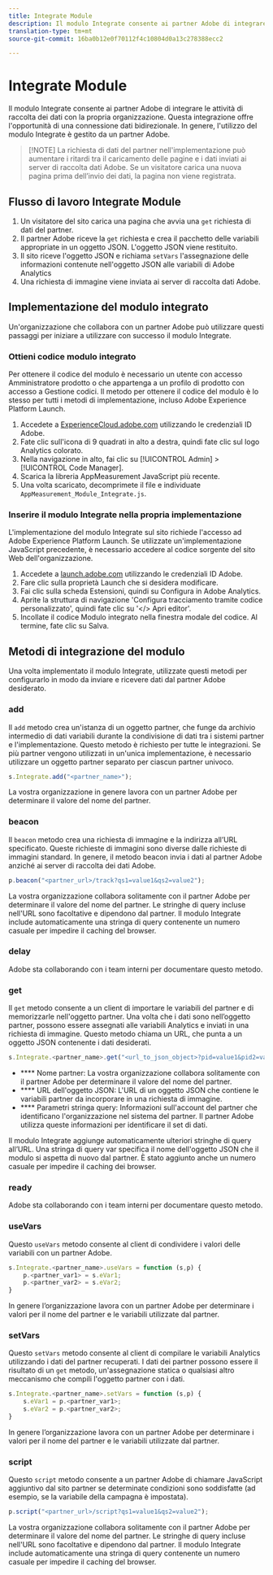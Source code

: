 ```yaml
---
title: Integrate Module
description: Il modulo Integrate consente ai partner Adobe di integrare le attività di raccolta dei dati con la propria organizzazione.
translation-type: tm+mt
source-git-commit: 16ba0b12e0f70112f4c10804d0a13c278388ecc2

---
```



# Integrate Module

Il modulo Integrate consente ai partner Adobe di integrare le attività di raccolta dei dati con la propria organizzazione. Questa integrazione offre l'opportunità di una connessione dati bidirezionale. In genere, l'utilizzo del modulo Integrate è gestito da un partner Adobe.

> [!NOTE] La richiesta di dati del partner nell'implementazione può aumentare i ritardi tra il caricamento delle pagine e i dati inviati ai server di raccolta dati Adobe. Se un visitatore carica una nuova pagina prima dell’invio dei dati, la pagina non viene registrata.

## Flusso di lavoro Integrate Module

1. Un visitatore del sito carica una pagina che avvia una `get` richiesta di dati del partner.
2. Il partner Adobe riceve la `get` richiesta e crea il pacchetto delle variabili appropriate in un oggetto JSON. L'oggetto JSON viene restituito.
3. Il sito riceve l'oggetto JSON e richiama `setVars` l'assegnazione delle informazioni contenute nell'oggetto JSON alle variabili di Adobe Analytics
4. Una richiesta di immagine viene inviata ai server di raccolta dati Adobe.

## Implementazione del modulo integrato

Un'organizzazione che collabora con un partner Adobe può utilizzare questi passaggi per iniziare a utilizzare con successo il modulo Integrate.

### Ottieni codice modulo integrato

Per ottenere il codice del modulo è necessario un utente con accesso Amministratore prodotto o che appartenga a un profilo di prodotto con accesso a Gestione codici. Il metodo per ottenere il codice del modulo è lo stesso per tutti i metodi di implementazione, incluso Adobe Experience Platform Launch.

1. Accedete a [ExperienceCloud.adobe.com](https://experiencecloud.adobe.com) utilizzando le credenziali ID Adobe.
1. Fate clic sull'icona di 9 quadrati in alto a destra, quindi fate clic sul logo Analytics colorato.
1. Nella navigazione in alto, fai clic su [!UICONTROL Admin] &gt; [!UICONTROL Code Manager].
1. Scarica la libreria AppMeasurement JavaScript più recente.
1. Una volta scaricato, decomprimete il file e individuate `AppMeasurement_Module_Integrate.js`.

### Inserire il modulo Integrate nella propria implementazione

L'implementazione del modulo Integrate sul sito richiede l'accesso ad Adobe Experience Platform Launch. Se utilizzate un'implementazione JavaScript precedente, è necessario accedere al codice sorgente del sito Web dell'organizzazione.

1. Accedete a [launch.adobe.com](https://launch.adobe.com) utilizzando le credenziali ID Adobe.
2. Fare clic sulla proprietà Launch che si desidera modificare.
3. Fai clic sulla scheda Estensioni, quindi su Configura in Adobe Analytics.
4. Aprite la struttura di navigazione 'Configura tracciamento tramite codice personalizzato', quindi fate clic su '&lt;/&gt; Apri editor'.
5. Incollate il codice Modulo integrato nella finestra modale del codice. Al termine, fate clic su Salva.

## Metodi di integrazione del modulo

Una volta implementato il modulo Integrate, utilizzate questi metodi per configurarlo in modo da inviare e ricevere dati dal partner Adobe desiderato.

### add

Il `add` metodo crea un'istanza di un oggetto partner, che funge da archivio intermedio di dati variabili durante la condivisione di dati tra i sistemi partner e l'implementazione. Questo metodo è richiesto per tutte le integrazioni. Se più partner vengono utilizzati in un'unica implementazione, è necessario utilizzare un oggetto partner separato per ciascun partner univoco.

```JavaScript
s.Integrate.add("<partner_name>");
```

La vostra organizzazione in genere lavora con un partner Adobe per determinare il valore del nome del partner.

### beacon

Il `beacon` metodo crea una richiesta di immagine e la indirizza all’URL specificato. Queste richieste di immagini sono diverse dalle richieste di immagini standard. In genere, il metodo beacon invia i dati al partner Adobe anziché ai server di raccolta dei dati Adobe.

```JavaScript
p.beacon("<partner_url>/track?qs1=value1&qs2=value2");
```

 La vostra organizzazione collabora solitamente con il partner Adobe per determinare il valore del nome del partner. Le stringhe di query incluse nell'URL sono facoltative e dipendono dal partner. Il modulo Integrate include automaticamente una stringa di query contenente un numero casuale per impedire il caching del browser.

### delay

Adobe sta collaborando con i team interni per documentare questo metodo.

### get

Il `get` metodo consente a un client di importare le variabili del partner e di memorizzarle nell'oggetto partner. Una volta che i dati sono nell’oggetto partner, possono essere assegnati alle variabili Analytics e inviati in una richiesta di immagine. Questo metodo chiama un URL, che punta a un oggetto JSON contenente i dati desiderati.

```JavaScript
s.Integrate.<partner_name>.get("<url_to_json_object>?pid=value1&pid2=value2");
```

* **** Nome partner: La vostra organizzazione collabora solitamente con il partner Adobe per determinare il valore del nome del partner.
* **** URL dell'oggetto JSON: L'URL di un oggetto JSON che contiene le variabili partner da incorporare in una richiesta di immagine.
* **** Parametri stringa query: Informazioni sull'account del partner che identificano l'organizzazione nel sistema del partner. Il partner Adobe utilizza queste informazioni per identificare il set di dati.

Il modulo Integrate aggiunge automaticamente ulteriori stringhe di query all’URL. Una stringa di query var specifica il nome dell'oggetto JSON che il modulo si aspetta di nuovo dal partner. È stato aggiunto anche un numero casuale per impedire il caching dei browser.

### ready

Adobe sta collaborando con i team interni per documentare questo metodo.

### useVars

Questo `useVars` metodo consente al client di condividere i valori delle variabili con un partner Adobe.

```JavaScript
s.Integrate.<partner_name>.useVars = function (s,p) {
    p.<partner_var1> = s.eVar1;
    p.<partner_var2> = s.eVar2;
}
```

In genere l’organizzazione lavora con un partner Adobe per determinare i valori per il nome del partner e le variabili utilizzate dal partner.

### setVars

Questo `setVars` metodo consente al client di compilare le variabili Analytics utilizzando i dati del partner recuperati. I dati dei partner possono essere il risultato di un `get` metodo, un'assegnazione statica o qualsiasi altro meccanismo che compili l'oggetto partner con i dati.

```JavaScript
s.Integrate.<partner_name>.setVars = function (s,p) {
    s.eVar1 = p.<partner_var1>;
    s.eVar2 = p.<partner_var2>;
}
```

In genere l’organizzazione lavora con un partner Adobe per determinare i valori per il nome del partner e le variabili utilizzate dal partner.

### script

Questo `script` metodo consente a un partner Adobe di chiamare JavaScript aggiuntivo dal sito partner se determinate condizioni sono soddisfatte (ad esempio, se la variabile della campagna è impostata).

```JavaScript
p.script("<partner_url>/script?qs1=value1&qs2=value2");
```

 La vostra organizzazione collabora solitamente con il partner Adobe per determinare il valore del nome del partner. Le stringhe di query incluse nell'URL sono facoltative e dipendono dal partner. Il modulo Integrate include automaticamente una stringa di query contenente un numero casuale per impedire il caching del browser.
